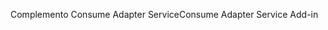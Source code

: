 <span data-ttu-id="a1865-101">Complemento Consume Adapter Service</span><span class="sxs-lookup"><span data-stu-id="a1865-101">Consume Adapter Service Add-in</span></span>